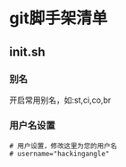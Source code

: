 # git脚手架清单

## init.sh
### 别名
开启常用别名，如:st,ci,co,br

### 用户名设置
``` shell
# 用户设置，修改这里为您的用户名
# username="hackingangle"
```
